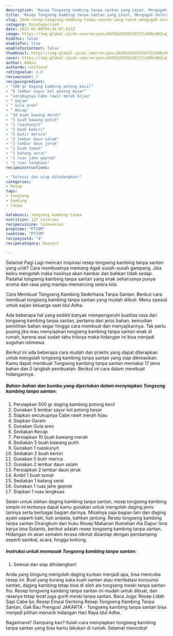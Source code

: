 ```yaml
---
description: "Resep Tongseng kambing tanpa santan yang Lezat, Mengugah Selera"
title: "Resep Tongseng kambing tanpa santan yang Lezat, Mengugah Selera"
slug: 1644-resep-tongseng-kambing-tanpa-santan-yang-lezat-mengugah-selera
category: Uncategorized
date: 2023-01-08T09:45:07.621Z
image: https://img-global.cpcdn.com/recipes/d435b39191526172/680x482cq70/tongseng-kambing-tanpa-santan-foto-resep-utama.jpg
hideToc: false
enableToc: true
enableTocContent: false
thumbnail: https://img-global.cpcdn.com/recipes/d435b39191526172/680x482cq70/tongseng-kambing-tanpa-santan-foto-resep-utama.jpg
cover: https://img-global.cpcdn.com/recipes/d435b39191526172/680x482cq70/tongseng-kambing-tanpa-santan-foto-resep-utama.jpg
author: Admin
authorAv: notfound
ratingvalue: 4.8
reviewcount: 7
recipeingredient:
- "500 gr daging kambing potong kecil"
- "5 lembar sayur kol potong besar"
- "secukupnya Cabe rawit merah hijau"
- " Garam"
- " Gula aren"
- " Kecap"
- "10 buah bawang merah"
- "5 buah bawang putih"
- "1 ruaskunyit"
- "2 buah kemiri"
- "5 butir merica"
- "2 lembar daun salam"
- "2 lembar daun jeruk"
- "1 buah tomat"
- "1 batang serai"
- "1 ruas jahe geprek"
- "1 ruas lengkuas"
recipeinstructions:

- "Selesai dan siap dihidangkan!"
categories:
- Resep
tags:
- tongseng
- kambing
- tanpa

katakunci: tongseng kambing tanpa 
nutrition: 137 calories
recipecuisine: Indonesian
preptime: "PT20M"
cooktime: "PT33M"
recipeyield: "4"
recipecategory: Dessert

---
```



Selamat Pagi Lagi mencari inspirasi resep tongseng kambing tanpa santan yang unik? Cara membuatnya memang Agak susah-susah gampang. Jika keliru mengolah maka hasilnya akan hambar dan bahkan tidak sedap. Padahal tongseng kambing tanpa santan yang enak seharusnya punya aroma dan rasa yang mampu memancing selera kita.


Cara Membuat Tongseng Kambing Sederhana Tanpa Santan. Berikut cara membuat tongseng kambing tanpa santan yang mudah diikuti. Menu spesial untuk sajian keluarga saat Idul Adha.

Ada beberapa hal yang sedikit banyak mempengaruhi kualitas rasa dari tongseng kambing tanpa santan, pertama dari jenis bahan, kemudian pemilihan bahan segar hingga cara membuat dan menyajikannya. Tak perlu pusing jika mau menyiapkan tongseng kambing tanpa santan enak di rumah, karena asal sudah tahu triknya maka hidangan ini bisa menjadi suguhan istimewa.


Berikut ini ada beberapa cara mudah dan praktis yang dapat diterapkan untuk mengolah tongseng kambing tanpa santan yang siap dikreasikan. Kamu dapat membuat Tongseng kambing tanpa santan memakai 17 jenis bahan dan 0 langkah pembuatan. Berikut ini cara dalam membuat hidangannya.

<!--inarticleads1-->

##### Bahan-bahan dan bumbu yang diperlukan dalam menyiapkan Tongseng kambing tanpa santan:

1. Persiapkan 500 gr daging kambing potong kecil
1. Gunakan 5 lembar sayur kol potong besar
1. Siapkan secukupnya Cabe rawit merah hijau
1. Siapkan  Garam
1. Gunakan  Gula aren
1. Sediakan  Kecap
1. Persiapkan 10 buah bawang merah
1. Sediakan 5 buah bawang putih
1. Gunakan 1 ruaskunyit
1. Sediakan 2 buah kemiri
1. Gunakan 5 butir merica
1. Gunakan 2 lembar daun salam
1. Persiapkan 2 lembar daun jeruk
1. Ambil 1 buah tomat
1. Sediakan 1 batang serai
1. Gunakan 1 ruas jahe geprek
1. Siapkan 1 ruas lengkuas


Selain untuk olahan daging kambing tanpa santan, resep tongseng kambing simple ini tentunya dapat kamu gunakan untuk mengolah daging jenis lainnya serta berbagai bagian darinya. Misalnya saja bagian lain dari daging ayam seperti kaki, hati ampela, bahkan jantung. Resep tongseng kambing tanpa santan Dirangkum dari buku Resep Makanan Rumahan Ala Dapur Isna karya Isna Sutanto, berikut adalah resep tongseng kambing tanpa santan. Hidangan ini akan semakin terasa nikmat disantap dengan pendamping seperti sambal, acara, hingga lontong. 

<!--inarticleads2-->

##### Instruksi untuk memasak Tongseng kambing tanpa santan:


1. Selesai dan siap dihidangkan!

Anda yang bingung mengolah daging kurban menjadi apa, bisa mencoba resep ini. Buat yang kurang suka kuah santan atau membatasi konsumsi santan, daging kambing tetap bisa di oleh ala tongseng meski tanpa santan lho. Resep tongseng kambing tanpa santan ini mudah untuk dibuat, dan rasanya tetap lezat juga gurih meski tanpa santan. Baca Juga: Resep Lidah Sapi Cabe Ijo; Resep Empal Gentong Resep Tongseng Kambing Tanpa Santan, Gak Bau Prengus! JAKARTA - Tongseng kambing tanpa santan bisa menjadi pilihan menarik hidangan Hari Raya Idul Adha. 

Bagaimana? Gampang kan? Itulah cara menyiapkan tongseng kambing tanpa santan yang bisa kamu lakukan di rumah. Selamat mencoba!
